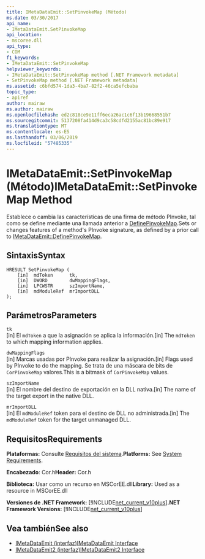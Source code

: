 ```yaml
---
title: IMetaDataEmit::SetPinvokeMap (Método)
ms.date: 03/30/2017
api_name:
- IMetaDataEmit.SetPinvokeMap
api_location:
- mscoree.dll
api_type:
- COM
f1_keywords:
- IMetaDataEmit::SetPinvokeMap
helpviewer_keywords:
- IMetaDataEmit::SetPinvokeMap method [.NET Framework metadata]
- SetPinvokeMap method [.NET Framework metadata]
ms.assetid: c6bfd574-1da3-4ba7-82f2-46ca5efcbaba
topic_type:
- apiref
author: mairaw
ms.author: mairaw
ms.openlocfilehash: ed2c818ce9e11ff6eca26ac1c6f13b19668551b7
ms.sourcegitcommit: 5137208fa414d9ca3c58cdfd2155ac81bc89e917
ms.translationtype: MT
ms.contentlocale: es-ES
ms.lasthandoff: 03/06/2019
ms.locfileid: "57485335"
---
```

# <a name="imetadataemitsetpinvokemap-method"></a><span data-ttu-id="917a7-102">IMetaDataEmit::SetPinvokeMap (Método)</span><span class="sxs-lookup"><span data-stu-id="917a7-102">IMetaDataEmit::SetPinvokeMap Method</span></span>
<span data-ttu-id="917a7-103">Establece o cambia las características de una firma de método PInvoke, tal como se define mediante una llamada anterior a [DefinePinvokeMap](../../../../docs/framework/unmanaged-api/metadata/imetadataemit-definepinvokemap-method.md).</span><span class="sxs-lookup"><span data-stu-id="917a7-103">Sets or changes features of a method's PInvoke signature, as defined by a prior call to [IMetaDataEmit::DefinePinvokeMap](../../../../docs/framework/unmanaged-api/metadata/imetadataemit-definepinvokemap-method.md).</span></span>  
  
## <a name="syntax"></a><span data-ttu-id="917a7-104">Sintaxis</span><span class="sxs-lookup"><span data-stu-id="917a7-104">Syntax</span></span>  
  
```  
HRESULT SetPinvokeMap (   
    [in]  mdToken      tk,   
    [in]  DWORD        dwMappingFlags,  
    [in]  LPCWSTR      szImportName,   
    [in]  mdModuleRef  mrImportDLL   
);  
```  
  
## <a name="parameters"></a><span data-ttu-id="917a7-105">Parámetros</span><span class="sxs-lookup"><span data-stu-id="917a7-105">Parameters</span></span>  
 `tk`  
 <span data-ttu-id="917a7-106">[in] El `mdToken` a que la asignación se aplica la información.</span><span class="sxs-lookup"><span data-stu-id="917a7-106">[in] The `mdToken` to which mapping information applies.</span></span>  
  
 `dwMappingFlags`  
 <span data-ttu-id="917a7-107">[in] Marcas usadas por PInvoke para realizar la asignación.</span><span class="sxs-lookup"><span data-stu-id="917a7-107">[in] Flags used by PInvoke to do the mapping.</span></span> <span data-ttu-id="917a7-108">Se trata de una máscara de bits de `CorPinvokeMap` valores.</span><span class="sxs-lookup"><span data-stu-id="917a7-108">This is a bitmask of `CorPinvokeMap` values.</span></span>  
  
 `szImportName`  
 <span data-ttu-id="917a7-109">[in] El nombre del destino de exportación en la DLL nativa.</span><span class="sxs-lookup"><span data-stu-id="917a7-109">[in] The name of the target export in the native DLL.</span></span>  
  
 `mrImportDLL`  
 <span data-ttu-id="917a7-110">[in] El `mdModuleRef` token para el destino de DLL no administrada.</span><span class="sxs-lookup"><span data-stu-id="917a7-110">[in] The `mdModuleRef` token for the target unmanaged DLL.</span></span>  
  
## <a name="requirements"></a><span data-ttu-id="917a7-111">Requisitos</span><span class="sxs-lookup"><span data-stu-id="917a7-111">Requirements</span></span>  
 <span data-ttu-id="917a7-112">**Plataformas:** Consulte [Requisitos del sistema](../../../../docs/framework/get-started/system-requirements.md).</span><span class="sxs-lookup"><span data-stu-id="917a7-112">**Platforms:** See [System Requirements](../../../../docs/framework/get-started/system-requirements.md).</span></span>  
  
 <span data-ttu-id="917a7-113">**Encabezado**: Cor.h</span><span class="sxs-lookup"><span data-stu-id="917a7-113">**Header:** Cor.h</span></span>  
  
 <span data-ttu-id="917a7-114">**Biblioteca:** Usar como un recurso en MSCorEE.dll</span><span class="sxs-lookup"><span data-stu-id="917a7-114">**Library:** Used as a resource in MSCorEE.dll</span></span>  
  
 <span data-ttu-id="917a7-115">**Versiones de .NET Framework:** [!INCLUDE[net_current_v10plus](../../../../includes/net-current-v10plus-md.md)]</span><span class="sxs-lookup"><span data-stu-id="917a7-115">**.NET Framework Versions:** [!INCLUDE[net_current_v10plus](../../../../includes/net-current-v10plus-md.md)]</span></span>  
  
## <a name="see-also"></a><span data-ttu-id="917a7-116">Vea también</span><span class="sxs-lookup"><span data-stu-id="917a7-116">See also</span></span>
- [<span data-ttu-id="917a7-117">IMetaDataEmit (interfaz)</span><span class="sxs-lookup"><span data-stu-id="917a7-117">IMetaDataEmit Interface</span></span>](../../../../docs/framework/unmanaged-api/metadata/imetadataemit-interface.md)
- [<span data-ttu-id="917a7-118">IMetaDataEmit2 (interfaz)</span><span class="sxs-lookup"><span data-stu-id="917a7-118">IMetaDataEmit2 Interface</span></span>](../../../../docs/framework/unmanaged-api/metadata/imetadataemit2-interface.md)

